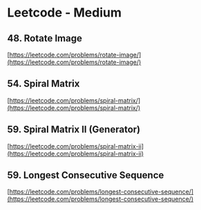 # Leetcode - Medium

## 48. Rotate Image

[https://leetcode.com/problems/rotate-image/](https://leetcode.com/problems/rotate-image/)

## 54. Spiral Matrix

[https://leetcode.com/problems/spiral-matrix/](https://leetcode.com/problems/spiral-matrix/)

## 59. Spiral Matrix II (Generator)

[https://leetcode.com/problems/spiral-matrix-ii](https://leetcode.com/problems/spiral-matrix-ii)

## 59. Longest Consecutive Sequence

[https://leetcode.com/problems/longest-consecutive-sequence/](https://leetcode.com/problems/longest-consecutive-sequence/)
